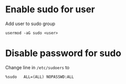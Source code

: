 # Enable sudo for user

Add user to sudo group

    usermod -aG sudo <user>

# Disable password for sudo

Change line in `/etc/sudoers` to
    
    %sudo   ALL=(ALL) NOPASSWD:ALL
